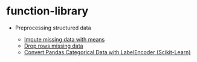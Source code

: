 # function-library

* Preprocessing structured data

    * [Impute missing data with means](./preprocessing-structured-data/Impute_missing_data_with_means.ipynb)
    * [Drop rows missing data](./preprocessing-structured-data/Drop_rows_missing_data.ipynb)
    * [Convert Pandas Categorical Data with LabelEncoder (Scikit-Learn)](./preprocessing-structured-data/Convert_pandas_categorical_data_with_LabelEncoder_(scikit-learn).ipynb)